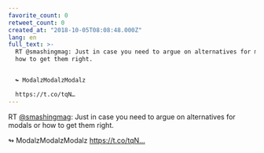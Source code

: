 ```yaml
---
favorite_count: 0
retweet_count: 0
created_at: "2018-10-05T08:08:48.000Z"
lang: en
full_text: >-
  RT @smashingmag: Just in case you need to argue on alternatives for modals or
  how to get them right.


  ↬ ModalzModalzModalz

  https://t.co/tqN…
---
```


RT [@smashingmag](https://twitter.com/smashingmag): Just in case you need to
argue on alternatives for modals or how to get them right.

↬ ModalzModalzModalz https://t.co/tqN…
